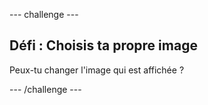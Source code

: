 --- challenge ---

## Défi : Choisis ta propre image

Peux-tu changer l'image qui est affichée ?

--- /challenge ---